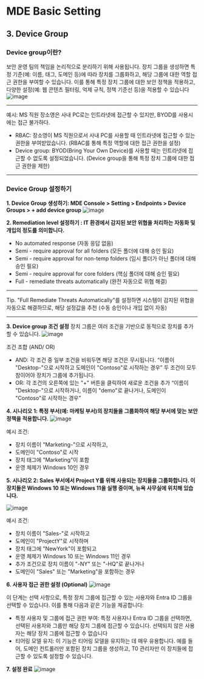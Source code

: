 # MDE Basic Setting

## 3. Device Group 

### Device group이란? 
보안 운영 팀의 책임을 논리적으로 분리하기 위해 사용됩니다. 장치 그룹을 생성하면 특정 기준(예: 이름, 태그, 도메인 등)에 따라 장치를 그룹화하고, 해당 그룹에 대한 역할 접근 권한을 부여할 수 있습니다. 이를 통해 특정 장치 그룹에 대한 보안 정책을 적용하고, 다양한 설정(예: 웹 콘텐츠 필터링, 억제 규칙, 정책 기준선 등)을 적용할 수 있습니다
![image](https://github.com/user-attachments/assets/df279b5e-cbb6-426e-a9e7-1e0d76e3c46b)

---
예시: MS 직원 장소영은 사내 PC로는 인트라넷에 접근할 수 있지만, BYOD를 사용시에는 접근 불가하다.
* RBAC: 장소영이 MS 직원으로서 사내 PC를 사용할 때 인트라넷에 접근할 수 있는 권한을 부여받았습니다. (RBAC를 통해 특정 역할에 대한 접근 권한을 설정)
* Device group: BYOD(Bring Your Own Device)를 사용할 때는 인트라넷에 접근할 수 없도록 설정되었습니다.  (Device group을 통해 특정 장치 그룹에 대한 접근 권한을 제한)
---

### Device Group 설정하기 
**1. Device Group 생성하기: MDE Console > Setting > Endpoints > Device Groups > + add device group**
![image](https://github.com/user-attachments/assets/ddc53f61-b404-4154-83cd-dd67e4b6d6d6)

**2. Remediation level 설정하기 : IT 환경에서 감지된 보안 위협을 처리하는 자동화 및 개입의 정도를 의미합니다.** 
* No automated response (자동 응답 없음)
* Semi - require approval for all folders (모든 폴더에 대해 승인 필요)
* Semi - require approval for non-temp folders (임시 폴더가 아닌 폴더에 대해 승인 필요)
* Semi - require approval for core folders (핵심 폴더에 대해 승인 필요)
* Full - remediate threats automatically (완전 자동으로 위협 해결)

---
Tip. "Full Remediate Threats Automatically"를 설정하면 시스템이 감지된 위협을 자동으로 해결하므로, 해당 설정값을 추천 (수동 승인이나 개입 없이 자동)

---

**3. Device group 조건 설정**
장치 그룹은 여러 조건을 기반으로 동적으로 장치를 추가할 수 있습니다. 
![image](https://github.com/user-attachments/assets/4cc4f2b1-7f1e-4a46-aa38-39ed5643e2f0)

조건 조합 (AND/ OR)
* AND: 각 조건 중 일부 조건을 비워두면 해당 조건은 무시됩니다. 
“이름이 "Desktop-"으로 시작하고 도메인이 "Contoso"로 시작하는 경우”
두 조건이 모두 참이어야 장치가 그룹에 추가됩니다.
* OR: 각 조건의 오른쪽에 있는 "+" 버튼을 클릭하여 새로운 조건을 추가
“이름이 "Desktop-"으로 시작하거나, 이름이 "demo"로 끝나거나, 도메인이 "Contoso"로 시작하는 경우”

**4. 시나리오 1: 특정 부서(예: 마케팅 부서)의 장치들을 그룹화하여 해당 부서에 맞는 보안 정책을 적용합니다.**
![image](https://github.com/user-attachments/assets/dbeaf994-0bca-485d-bc9e-e19aa69a83ce)

예시 조건: 
  * 장치 이름이 "Marketing-"으로 시작하고,
  * 도메인이 "Contoso"로 시작
  * 장치 태그에 "Marketing"이 포함
  * 운영 체제가 Windows 10인 경우

**5. 시나리오 2: Sales 부서에서 Project Y를 위해 사용되는 장치들을 그룹화합니다. 이 장치들은 Windows 10 또는 Windows 11을 실행 중이며, 뉴욕 사무실에 위치해 있습니다.**

![image](https://github.com/user-attachments/assets/7dc7d116-c3c2-4339-bf72-1585a2cdf48b)

예시 조건: 
* 장치 이름이 "Sales-"로 시작하고
* 도메인이 "ProjectY"로 시작하며
* 장치 태그에 "NewYork"이 포함되고
* 운영 체제가 Windows 10 또는 Windows 11인 경우
* 추가 조건으로 장치 이름이 "-NY" 또는 "-HQ"로 끝나거나
* 도메인이 "Sales" 또는 "Marketing"을 포함하는 경우

**6. 사용자 접근 권한 설정 (Optional)**
![image](https://github.com/user-attachments/assets/13f0281d-7cf3-4f47-b8cd-d0d6800460d0)

이 단계는 선택 사항으로, 특정 장치 그룹에 접근할 수 있는 사용자와 Entra ID 그룹을 선택할 수 있습니다. 이를 통해 다음과 같은 기능을 제공합니다:
* 특정 사용자 및 그룹에 접근 권한 부여: 특정 사용자나 Entra ID 그룹을 선택하면, 선택된 사용자와 그룹만 해당 장치 그룹에 접근할 수 있습니다. 선택되지 않은 사용자는 해당 장치 그룹에 접근할 수 없습니다
* 티어링 모델 유지: 이 기능은 티어링 모델을 유지하는 데 매우 유용합니다. 예를 들어, 도메인 컨트롤러만 포함된 장치 그룹을 생성하고, T0 관리자만 이 장치들에 접근할 수 있도록 설정할 수 있습니다.

**7. 설정 완료**
![image](https://github.com/user-attachments/assets/eb3f1a55-5a1b-4a91-ba51-1ab172ee1207)
